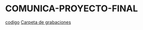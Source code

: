 # COMUNICA-PROYECTO-FINAL
[codigo](codig.ipynb)
[Carpeta de grabaciones](https://drive.google.com/drive/folders/1HkwXsfd62vT7Ts6eN-T2kvunB1acy7F_?usp=sharing)

